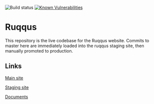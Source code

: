 ![Build status](https://travis-ci.com/ruqqus/ruqqus.svg?branch=master) [![Known Vulnerabilities](https://snyk.io//test/github/ruqqus/ruqqus/badge.svg?targetFile=requirements.txt)](https://snyk.io//test/github/ruqqus/ruqqus?targetFile=requirements.txt)

# Ruqqus

This repository is the live codebase for the Ruqqus website. Commits to master here are immediately loaded into the ruqqus staging site, then manually promoted to production.

## Links

[Main site](https://ruqq.us)

[Staging site](https://tee-dee-staging.herokuapp.com)

[Documents](https://docs.ruqq.us)
